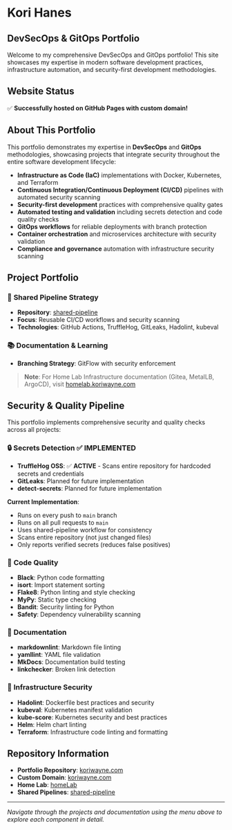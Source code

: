 # Kori Hanes
## DevSecOps & GitOps Portfolio

Welcome to my comprehensive DevSecOps and GitOps portfolio! This site showcases my expertise in modern software development practices, infrastructure automation, and security-first development methodologies.

## Website Status
✅ **Successfully hosted on GitHub Pages with custom domain!**

## About This Portfolio

This portfolio demonstrates my expertise in **DevSecOps** and **GitOps** methodologies, showcasing projects that integrate security throughout the entire software development lifecycle:

- **Infrastructure as Code (IaC)** implementations with Docker, Kubernetes, and Terraform
- **Continuous Integration/Continuous Deployment (CI/CD)** pipelines with automated security scanning
- **Security-first development** practices with comprehensive quality gates
- **Automated testing and validation** including secrets detection and code quality checks
- **GitOps workflows** for reliable deployments with branch protection
- **Container orchestration** and microservices architecture with security validation
- **Compliance and governance** automation with infrastructure security scanning

## Project Portfolio

### 🔄 **Shared Pipeline Strategy**
- **Repository**: [shared-pipeline](https://github.com/KurhyWns/shared-pipeline)
- **Focus**: Reusable CI/CD workflows and security scanning
- **Technologies**: GitHub Actions, TruffleHog, GitLeaks, Hadolint, kubeval

### 📚 **Documentation & Learning**
- **Branching Strategy**: GitFlow with security enforcement

> **Note**: For Home Lab Infrastructure documentation (Gitea, MetalLB, ArgoCD), visit [homelab.koriwayne.com](https://homelab.koriwayne.com)

## Security & Quality Pipeline

This portfolio implements comprehensive security and quality checks across all projects:

### 🔒 **Secrets Detection** ✅ **IMPLEMENTED**
- **TruffleHog OSS**: ✅ **ACTIVE** - Scans entire repository for hardcoded secrets and credentials
- **GitLeaks**: Planned for future implementation
- **detect-secrets**: Planned for future implementation

**Current Implementation**:
- Runs on every push to `main` branch
- Runs on all pull requests to `main`
- Uses shared-pipeline workflow for consistency
- Scans entire repository (not just changed files)
- Only reports verified secrets (reduces false positives)

### 🐍 **Code Quality**
- **Black**: Python code formatting
- **isort**: Import statement sorting
- **Flake8**: Python linting and style checking
- **MyPy**: Static type checking
- **Bandit**: Security linting for Python
- **Safety**: Dependency vulnerability scanning

### 📝 **Documentation**
- **markdownlint**: Markdown file linting
- **yamllint**: YAML file validation
- **MkDocs**: Documentation build testing
- **linkchecker**: Broken link detection

### 🐳 **Infrastructure Security**
- **Hadolint**: Dockerfile best practices and security
- **kubeval**: Kubernetes manifest validation
- **kube-score**: Kubernetes security and best practices
- **Helm**: Helm chart linting
- **Terraform**: Infrastructure code linting and formatting

## Repository Information
- **Portfolio Repository**: [koriwayne.com](https://github.com/KurhyWns/koriwayne.com)
- **Custom Domain**: [koriwayne.com](https://www.koriwayne.com)
- **Home Lab**: [homeLab](https://www.homelab.koriwayne.com/)
- **Shared Pipelines**: [shared-pipeline](https://github.com/KurhyWns/shared-pipeline)

---

*Navigate through the projects and documentation using the menu above to explore each component in detail.*
